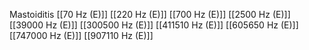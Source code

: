 Mastoiditis
[[70 Hz (E)]]
[[220 Hz (E)]]
[[700 Hz (E)]]
[[2500 Hz (E)]]
[[39000 Hz (E)]]
[[300500 Hz (E)]]
[[411510 Hz (E)]]
[[605650 Hz (E)]]
[[747000 Hz (E)]]
[[907110 Hz (E)]]